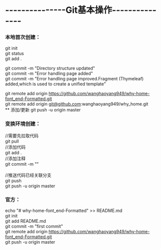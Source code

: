 # ---------------Git基本操作---------------

### 本地首次创建：

git init</br>
git status</br>
git add .</br>


git commit -m "Directory structure updated"</br>
git commit -m "Error handling page added"</br>
git commit -m "Error handling page improved.Fragment (Thymeleaf) added,which is used to create a unified template"</br>

git remote add origin https://github.com/wanghaoyang949/why-home-font_end-Formatted.git</br>
git remote add origin git@github.com:wanghaoyang949/why_home.git</br>
** 添加/更新
git push -u origin master
</br>



### 变换环境创建：
//需要先拉取代码</br>
git pull 
</br>
 //添加代码</br>
git add .
</br>
//添加注释</br>
git commit -m ""   
</br>
//推送代码已经关联分支</br>
git push 
</br>
git push -u origin master
</br>



### 官方：
echo "# why-home-font_end-Formatted" >> README.md
</br>
git init
</br>
git add README.md
</br>
git commit -m "first commit"
</br>
git remote add origin https://github.com/wanghaoyang949/why-home-font_end-Formatted.git
</br>
git push -u origin master
</br>
